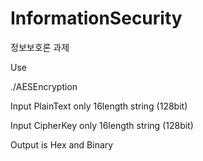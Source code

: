 # InformationSecurity
정보보호론 과제

Use

./AESEncryption

Input PlainText only 16length string (128bit)

Input CipherKey only 16length string (128bit)

Output is Hex and Binary
